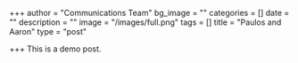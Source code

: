 +++
author = "Communications Team"
bg_image = ""
categories = []
date = ""
description = ""
image = "/images/full.png"
tags = []
title = "Paulos and Aaron"
type = "post"

+++
This is a demo post.